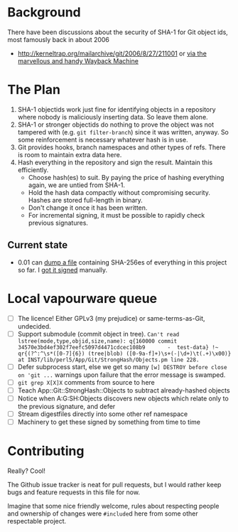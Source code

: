 # Background

There have been discussions about the security of SHA-1 for Git object ids, most famously back in about 2006
* http://kerneltrap.org/mailarchive/git/2006/8/27/211001 or [via the marvellous and handy Wayback Machine](https://web.archive.org/web/20090131233821/http://kerneltrap.org/mailarchive/git/2006/8/27/211001)

# The Plan

1. SHA-1 objectids work just fine for identifying objects in a repository where nobody is maliciously inserting data.  So leave them alone.
2. SHA-1 or stronger objectids do nothing to prove the object was not tampered with (e.g. `git filter-branch`) since it was written, anyway.  So some reinforcement is necessary whatever hash is in use.
3. Git provides hooks, branch namespaces and other types of refs.  There is room to maintain extra data here.
4. Hash everything in the repository and sign the result.  Maintain this efficiently.
    * Choose hash(es) to suit.  By paying the price of hashing everything again, we are untied from SHA-1.
    * Hold the hash data compactly without compromising security.  Hashes are stored full-length in binary.
    * Don't change it once it has been written.
    * For incremental signing, it must be possible to rapidly check previous signatures.

## Current state

* 0.01 can [dump a file](https://github.com/mcast/git-stronghash/commit/56b081522d854be9084470b23ad72880a35723cd) containing SHA-256es of everything in this project so far.  I [got it signed](http://virtual-notary.org/log/ac20e7eb-b833-4b59-92e9-9ef069e63373/) manually.

# Local vapourware queue

* [ ] The licence!  Either GPLv3 (my prejudice) or same-terms-as-Git, undecided.
* [ ] Support submodule (commit object in tree).  `Can't read lstree(mode,type,objid,size,name): q{160000 commit 34570e3bd4ef302f7eefc5097d4471cdcec108b9       -  test-data} !~ qr{(?^:^\s*([0-7]{6}) (tree|blob) ([0-9a-f]+)\s+(-|\d+)\t(.+)\x00)} at INST/lib/perl5/App/Git/StrongHash/Objects.pm line 228.`
* [ ] Defer subprocess start, else we get so many `[w] DESTROY before close on 'git ...` warnings upon failure that the error message is swamped.
* [ ] `git grep X[X]X` comments from source to here
* [ ] Teach App::Git::StrongHash::Objects to subtract already-hashed objects
* [ ] Notice when A:G:SH:Objects discovers new objects which relate only to the previous signature, and defer
* [ ] Stream digestfiles directly into some other ref namespace
* [ ] Machinery to get these signed by something from time to time

# Contributing

Really? Cool!

The Github issue tracker is neat for pull requests, but I would rather keep bugs and feature requests in this file for now.

Imagine that some nice friendly welcome, rules about respecting people and ownership of changes were `#include`d here from some other respectable project.
